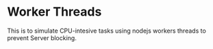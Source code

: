 # Worker Threads

This is to simulate CPU-intesive tasks using nodejs workers threads to prevent Server blocking.